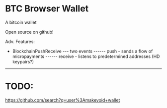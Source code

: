 # BTC Browser Wallet

A bitcoin wallet

Open source on github!

Adv. Features:
- BlockchainPushReceive
--- two events
------ push     - sends a flow of micropayments
------ receive - listens to predetermined addresses (HD keypairs?)



---
# TODO: 
https://github.com/search?q=user%3Amakevoid+wallet

